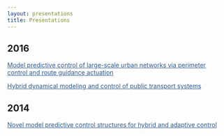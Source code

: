 ```yaml
---
layout: presentations
title: Presentations
---
```


## 2016

<a href="https://sirmatel.github.io/assets/files/pcrg_slides_CDC2016.pdf" style="color: #2d5a8c; text-decoration:underline">Model predictive control of large-scale urban networks via perimeter control and route guidance actuation</a>

<a href="https://sirmatel.github.io/assets/files/hybrid_PTS_mod_con_hEART2016.pdf" style="color: #2d5a8c; text-decoration:underline">Hybrid dynamical modeling and control of public transport systems</a>

## 2014

<a href="https://sirmatel.github.io/assets/files/novel_MPC_structures.pdf" style="color: #2d5a8c; text-decoration:underline">Novel model predictive control structures for hybrid and adaptive control</a>
